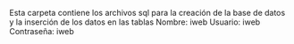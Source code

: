 Esta carpeta contiene los archivos sql para la creación de la base de datos y la inserción de los datos en las tablas
Nombre: iweb
Usuario: iweb
Contraseña: iweb
